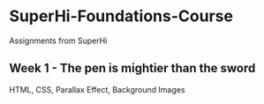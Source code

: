 # SuperHi-Foundations-Course
Assignments from SuperHi

## Week 1 - The pen is mightier than the sword
HTML, CSS, Parallax Effect, Background Images
